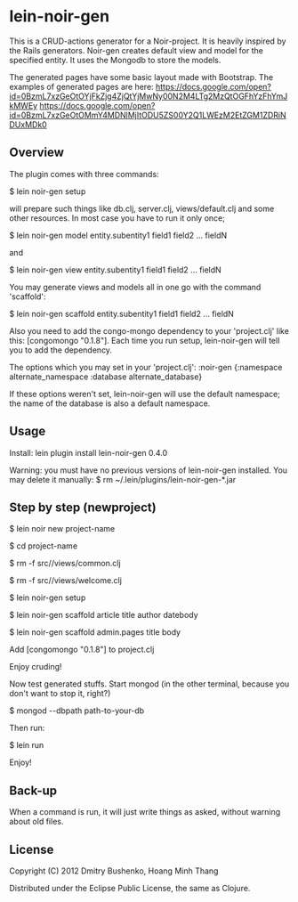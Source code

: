 # lein-noir-gen
This is a CRUD-actions generator for a Noir-project. It is heavily inspired by the Rails generators.
Noir-gen creates default view and model for the specified entity. It uses the Mongodb to store the models.

The generated pages have some basic layout made with Bootstrap. The examples of generated pages are here: https://docs.google.com/open?id=0BzmL7xzGeOtOYjFkZjg4ZjQtYjMwNy00N2M4LTg2MzQtOGFhYzFhYmJkMWEy https://docs.google.com/open?id=0BzmL7xzGeOtOMmY4MDNlMjItODU5ZS00Y2Q1LWEzM2EtZGM1ZDRiNDUxMDk0

## Overview

The plugin comes with three commands:

$ lein noir-gen setup

will prepare such things like db.clj, server.clj, views/default.clj and some other resources. In most case you have to run it only once;

$ lein noir-gen model entity.subentity1 field1 field2 ... fieldN

and

$ lein noir-gen view entity.subentity1 field1 field2 ... fieldN

You may generate views and models all in one go with the command 'scaffold':

$ lein noir-gen scaffold entity.subentity1 field1 field2 ... fieldN

Also you need to add the congo-mongo dependency to your 'project.clj' like this: [congomongo "0.1.8"]. Each time you run setup, lein-noir-gen will tell you to add the dependency.

The options which you may set in your 'project.clj':
:noir-gen {:namespace alternate_namespace
           :database alternate_database}

If these options weren't set, lein-noir-gen will use the default namespace; the name of the database is also a default namespace.

## Usage
Install:
lein plugin install lein-noir-gen 0.4.0

Warning: you must have no previous versions of lein-noir-gen installed. You may delete it manually: $ rm ~/.lein/plugins/lein-noir-gen-*.jar

## Step by step (newproject)

$ lein noir new project-name

$ cd project-name

$ rm -f src/<project-name>/views/common.clj

$ rm -f src/<project-name>/views/welcome.clj

$ lein noir-gen setup

$ lein noir-gen scaffold article title author datebody

$ lein noir-gen scaffold admin.pages title body

Add [congomongo "0.1.8"] to project.clj

Enjoy cruding!

Now test generated stuffs. Start mongod (in the other terminal, because you don't want to stop it, right?)

$ mongod --dbpath path-to-your-db

Then run:

$ lein run

Enjoy!

## Back-up

When a command is run, it will just write things as asked, without warning about old files.

## License

Copyright (C) 2012 Dmitry Bushenko, Hoang Minh Thang

Distributed under the Eclipse Public License, the same as Clojure.
